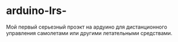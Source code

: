 # arduino-lrs-
Мой первый серьезный проэкт на ардуино для дистанционного управления самолетами или другими летательными средствами.

